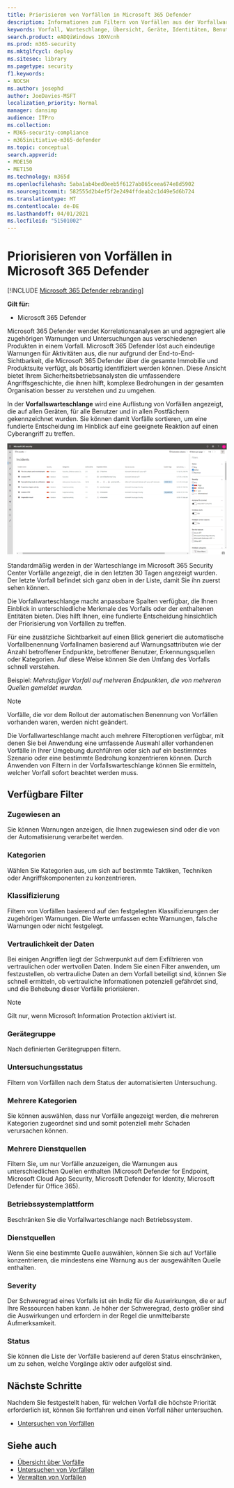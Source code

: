 ```yaml
---
title: Priorisieren von Vorfällen in Microsoft 365 Defender
description: Informationen zum Filtern von Vorfällen aus der Vorfallwarteschlange in Microsoft 365 Defender
keywords: Vorfall, Warteschlange, Übersicht, Geräte, Identitäten, Benutzer, Postfach, E-Mail, Vorfälle
search.product: eADQiWindows 10XVcnh
ms.prod: m365-security
ms.mktglfcycl: deploy
ms.sitesec: library
ms.pagetype: security
f1.keywords:
- NOCSH
ms.author: josephd
author: JoeDavies-MSFT
localization_priority: Normal
manager: dansimp
audience: ITPro
ms.collection:
- M365-security-compliance
- m365initiative-m365-defender
ms.topic: conceptual
search.appverid:
- MOE150
- MET150
ms.technology: m365d
ms.openlocfilehash: 5aba1ab4bed0eeb5f6127ab865ceea674e8d5902
ms.sourcegitcommit: 582555d2b4ef5f2e2494ffdeab2c1d49e5d6b724
ms.translationtype: MT
ms.contentlocale: de-DE
ms.lasthandoff: 04/01/2021
ms.locfileid: "51501002"
---
```

# <a name="prioritize-incidents-in-microsoft-365-defender"></a>Priorisieren von Vorfällen in Microsoft 365 Defender

[!INCLUDE [Microsoft 365 Defender rebranding](../includes/microsoft-defender.md)]


**Gilt für:**
- Microsoft 365 Defender



Microsoft 365 Defender wendet Korrelationsanalysen an und aggregiert alle zugehörigen Warnungen und Untersuchungen aus verschiedenen Produkten in einem Vorfall. Microsoft 365 Defender löst auch eindeutige Warnungen für Aktivitäten aus, die nur aufgrund der End-to-End-Sichtbarkeit, die Microsoft 365 Defender über die gesamte Immobilie und Produktsuite verfügt, als bösartig identifiziert werden können. Diese Ansicht bietet Ihrem Sicherheitsbetriebsanalysten die umfassendere Angriffsgeschichte, die ihnen hilft, komplexe Bedrohungen in der gesamten Organisation besser zu verstehen und zu umgehen.


In der **Vorfallswarteschlange** wird eine Auflistung von Vorfällen angezeigt, die auf allen Geräten, für alle Benutzer und in allen Postfächern gekennzeichnet wurden. Sie können damit Vorfälle sortieren, um eine fundierte Entscheidung im Hinblick auf eine geeignete Reaktion auf einen Cyberangriff zu treffen.


![Abbildung einer Vorfallswarteschlange](../../media/incidents-queue.png) 

Standardmäßig werden in der Warteschlange im Microsoft 365 Security Center Vorfälle angezeigt, die in den letzten 30 Tagen angezeigt wurden. Der letzte Vorfall befindet sich ganz oben in der Liste, damit Sie ihn zuerst sehen können.

Die Vorfallwarteschlange macht anpassbare Spalten verfügbar, die Ihnen Einblick in unterschiedliche Merkmale des Vorfalls oder der enthaltenen Entitäten bieten. Dies hilft Ihnen, eine fundierte Entscheidung hinsichtlich der Priorisierung von Vorfällen zu treffen.

Für eine zusätzliche Sichtbarkeit auf einen Blick generiert die automatische Vorfallbenennung Vorfallnamen basierend auf Warnungsattributen wie der Anzahl betroffener Endpunkte, betroffener Benutzer, Erkennungsquellen oder Kategorien. Auf diese Weise können Sie den Umfang des Vorfalls schnell verstehen.

Beispiel: *Mehrstufiger Vorfall auf mehreren Endpunkten, die von mehreren Quellen gemeldet wurden.*

> [!NOTE]
> Vorfälle, die vor dem Rollout der automatischen Benennung von Vorfällen vorhanden waren, werden nicht geändert.

Die Vorfallwarteschlange macht auch mehrere Filteroptionen verfügbar, mit denen Sie bei Anwendung eine umfassende Auswahl aller vorhandenen Vorfälle in Ihrer Umgebung durchführen oder sich auf ein bestimmtes Szenario oder eine bestimmte Bedrohung konzentrieren können. Durch Anwenden von Filtern in der Vorfallswarteschlange können Sie ermitteln, welcher Vorfall sofort beachtet werden muss. 

## <a name="available-filters"></a>Verfügbare Filter

### <a name="assigned-to"></a>Zugewiesen an
Sie können Warnungen anzeigen, die Ihnen zugewiesen sind oder die von der Automatisierung verarbeitet werden.

### <a name="categories"></a>Kategorien
Wählen Sie Kategorien aus, um sich auf bestimmte Taktiken, Techniken oder Angriffskomponenten zu konzentrieren. 

### <a name="classification"></a>Klassifizierung
Filtern von Vorfällen basierend auf den festgelegten Klassifizierungen der zugehörigen Warnungen. Die Werte umfassen echte Warnungen, falsche Warnungen oder nicht festgelegt.

### <a name="data-sensitivity"></a>Vertraulichkeit der Daten
Bei einigen Angriffen liegt der Schwerpunkt auf dem Exfiltrieren von vertraulichen oder wertvollen Daten. Indem Sie einen Filter anwenden, um festzustellen, ob vertrauliche Daten an dem Vorfall beteiligt sind, können Sie schnell ermitteln, ob vertrauliche Informationen potenziell gefährdet sind, und die Behebung dieser Vorfälle priorisieren.

>[!NOTE]
>Gilt nur, wenn Microsoft Information Protection aktiviert ist.

### <a name="device-group"></a>Gerätegruppe
Nach definierten Gerätegruppen filtern.

### <a name="investigation-state"></a>Untersuchungsstatus
Filtern von Vorfällen nach dem Status der automatisierten Untersuchung. 

### <a name="multiple-categories"></a>Mehrere Kategorien 
Sie können auswählen, dass nur Vorfälle angezeigt werden, die mehreren Kategorien zugeordnet sind und somit potenziell mehr Schaden verursachen können. 

### <a name="multiple-service-sources"></a>Mehrere Dienstquellen 
Filtern Sie, um nur Vorfälle anzuzeigen, die Warnungen aus unterschiedlichen Quellen enthalten (Microsoft Defender for Endpoint, Microsoft Cloud App Security, Microsoft Defender for Identity, Microsoft Defender für Office 365).

### <a name="os-platform"></a>Betriebssystemplattform
Beschränken Sie die Vorfallwarteschlange nach Betriebssystem.

### <a name="service-sources"></a>Dienstquellen
Wenn Sie eine bestimmte Quelle auswählen, können Sie sich auf Vorfälle konzentrieren, die mindestens eine Warnung aus der ausgewählten Quelle enthalten. 

### <a name="severity"></a>Severity
Der Schweregrad eines Vorfalls ist ein Indiz für die Auswirkungen, die er auf Ihre Ressourcen haben kann. Je höher der Schweregrad, desto größer sind die Auswirkungen und erfordern in der Regel die unmittelbarste Aufmerksamkeit. 

### <a name="status"></a>Status
Sie können die Liste der Vorfälle basierend auf deren Status einschränken, um zu sehen, welche Vorgänge aktiv oder aufgelöst sind.




## <a name="next-steps"></a>Nächste Schritte
Nachdem Sie festgestellt haben, für welchen Vorfall die höchste Priorität erforderlich ist, können Sie fortfahren und einen Vorfall näher untersuchen.
- [Untersuchen von Vorfällen](investigate-incidents.md)


## <a name="see-also"></a>Siehe auch
- [Übersicht über Vorfälle](incidents-overview.md)
- [Untersuchen von Vorfällen](investigate-incidents.md)
- [Verwalten von Vorfällen](manage-incidents.md)
